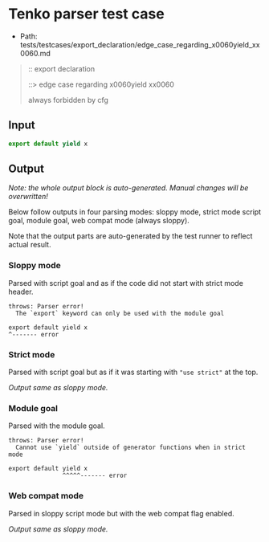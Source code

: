 # Tenko parser test case

- Path: tests/testcases/export_declaration/edge_case_regarding_x0060yield_xx0060.md

> :: export declaration
>
> ::> edge case regarding x0060yield xx0060
>
> always forbidden by cfg

## Input

`````js
export default yield x
`````

## Output

_Note: the whole output block is auto-generated. Manual changes will be overwritten!_

Below follow outputs in four parsing modes: sloppy mode, strict mode script goal, module goal, web compat mode (always sloppy).

Note that the output parts are auto-generated by the test runner to reflect actual result.

### Sloppy mode

Parsed with script goal and as if the code did not start with strict mode header.

`````
throws: Parser error!
  The `export` keyword can only be used with the module goal

export default yield x
^------- error
`````

### Strict mode

Parsed with script goal but as if it was starting with `"use strict"` at the top.

_Output same as sloppy mode._

### Module goal

Parsed with the module goal.

`````
throws: Parser error!
  Cannot use `yield` outside of generator functions when in strict mode

export default yield x
               ^^^^^------- error
`````


### Web compat mode

Parsed in sloppy script mode but with the web compat flag enabled.

_Output same as sloppy mode._
